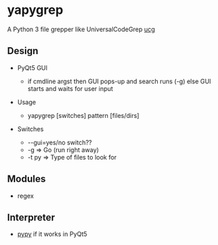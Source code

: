 # yapygrep

A Python 3 file grepper like UniversalCodeGrep [ucg](https://github.com/gvansickle/ucg)

## Design
* PyQt5 GUI
    * if cmdline argst then GUI pops-up and search runs (-g) else GUI starts and waits for user input

* Usage
    * yapygrep [switches] pattern [files/dirs]
    
* Switches
    * --gui=yes/no switch??
    * -g  => Go (run right away)
    * -t py => Type of files to look for

## Modules
* regex

## Interpreter
* [pypy](https://pypy.org) if it works in PyQt5


